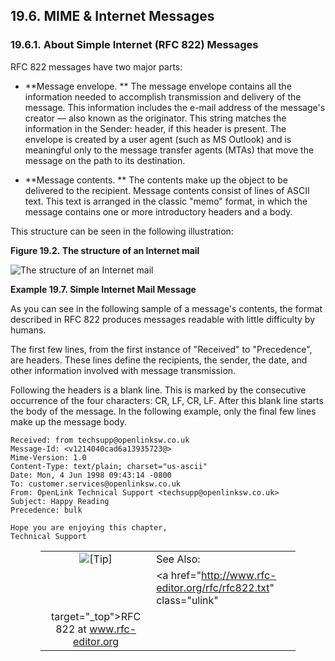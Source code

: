 <div id="mime" class="section">

<div class="titlepage">

<div>

<div>

## 19.6. MIME & Internet Messages

</div>

</div>

</div>

<div id="aboutinternetmsgs" class="section">

<div class="titlepage">

<div>

<div>

### 19.6.1. About Simple Internet (RFC 822) Messages

</div>

</div>

</div>

RFC 822 messages have two major parts:

<div class="itemizedlist">

- **Message envelope. ** The message envelope contains all the
  information needed to accomplish transmission and delivery of the
  message. This information includes the e-mail address of the message's
  creator — also known as the originator. This string matches the
  information in the Sender: header, if this header is present. The
  envelope is created by a user agent (such as MS Outlook) and is
  meaningful only to the message transfer agents (MTAs) that move the
  message on the path to its destination.

- **Message contents. ** The contents make up the object to be delivered
  to the recipient. Message contents consist of lines of ASCII text.
  This text is arranged in the classic "memo" format, in which the
  message contains one or more introductory headers and a body.

</div>

This structure can be seen in the following illustration:

<div class="figure-float">

<div id="internetmailmsg" class="figure">

**Figure 19.2. The structure of an Internet mail**

<div class="figure-contents">

<div class="mediaobject">

![The structure of an Internet mail](images/internetmailmsg.jpg)

</div>

</div>

</div>

  

</div>

<div id="ex_simplemailmsg" class="example">

**Example 19.7. Simple Internet Mail Message**

<div class="example-contents">

As you can see in the following sample of a message's contents, the
format described in RFC 822 produces messages readable with little
difficulty by humans.

The first few lines, from the first instance of "Received" to
"Precedence", are headers. These lines define the recipients, the
sender, the date, and other information involved with message
transmission.

Following the headers is a blank line. This is marked by the consecutive
occurrence of the four characters: CR, LF, CR, LF. After this blank line
starts the body of the message. In the following example, only the final
few lines make up the message body.

``` programlisting
Received: from techsupp@openlinksw.co.uk
Message-Id: <v1214040cad6a13935723@>
Mime-Version: 1.0
Content-Type: text/plain; charset="us-ascii"
Date: Mon, 4 Jun 1998 09:43:14 -0800
To: customer.services@openlinksw.co.uk
From: OpenLink Technical Support <techsupp@openlinksw.co.uk>
Subject: Happy Reading
Precedence: bulk

Hope you are enjoying this chapter,
Technical Support
```

</div>

</div>

  

<div class="tip" style="margin-left: 0.5in; margin-right: 0.5in;">

|                            |                                                                  |
|:--------------------------:|:-----------------------------------------------------------------|
| ![\[Tip\]](images/tip.png) | See Also:                                                        |
|                            | <a href="http://www.rfc-editor.org/rfc/rfc822.txt" class="ulink" 
                              target="_top">RFC 822 at www.rfc-editor.org</a>                   |

</div>

</div>

</div>
